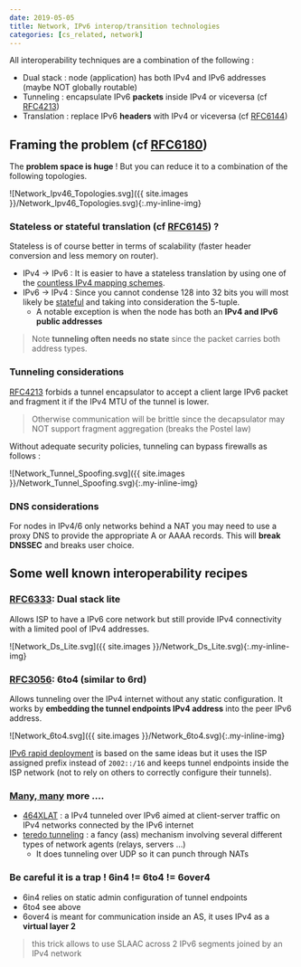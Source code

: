 ```yaml
---
date: 2019-05-05
title: Network, IPv6 interop/transition technologies
categories: [cs_related, network]
---
```


All interoperability techniques are a combination of the following :
* Dual stack : node (application) has both IPv4 and IPv6 addresses (maybe NOT globally routable)
* Tunneling : encapsulate IPv6 **packets** inside IPv4 or viceversa (cf [RFC4213][4])
* Translation : replace IPv6 **headers** with IPv4 or viceversa (cf [RFC6144][5])

## Framing the problem (cf [RFC6180][6])

The **problem space is huge** ! But you can reduce it to a combination of the following topologies.

![Network_Ipv46_Topologies.svg]({{ site.images }}/Network_Ipv46_Topologies.svg){:.my-inline-img}

### Stateless or stateful **translation** (cf [RFC6145][7]) ?

Stateless is of course better in terms of scalability (faster header conversion and less memory on router).
* IPv4 -> IPv6 : It is easier to have a stateless translation by using one of the [countless IPv4 mapping schemes][8].
* IPv6 -> IPv4 : Since you cannot condense 128 into 32 bits you will most likely be [stateful][9] and taking into consideration the 5-tuple.
  * A notable exception is when the node has both an **IPv4 and IPv6 public addresses**

> Note **tunneling often needs no state** since the packet carries both address types.

### Tunneling considerations

[RFC4213][10] forbids a tunnel encapsulator to accept a client large IPv6 packet and fragment it if the IPv4 MTU of the tunnel is lower.
> Otherwise communication will be brittle since the decapsulator may NOT support fragment aggregation (breaks the Postel law)

Without adequate security policies, tunneling can bypass firewalls as follows :

![Network_Tunnel_Spoofing.svg]({{ site.images }}/Network_Tunnel_Spoofing.svg){:.my-inline-img}

### DNS considerations

For nodes in IPv4/6 only networks behind a NAT you may need to use a proxy DNS to provide the appropriate A or AAAA records.
This will **break DNSSEC** and breaks user choice.


## Some well known interoperability recipes

### [RFC6333][15]: Dual stack lite

Allows ISP to have a IPv6 core network but still provide IPv4 connectivity with a limited pool of IPv4 addresses.

![Network_Ds_Lite.svg]({{ site.images }}/Network_Ds_Lite.svg){:.my-inline-img}

### [RFC3056][14]: 6to4 (similar to 6rd)

Allows tunneling over the IPv4 internet without any static configuration.
It works by **embedding the tunnel endpoints IPv4 address** into the peer IPv6 address.

![Network_6to4.svg]({{ site.images }}/Network_6to4.svg){:.my-inline-img}

[IPv6 rapid deployment][13] is based on the same ideas but it uses the ISP assigned prefix instead of `2002::/16`
and keeps tunnel endpoints inside the ISP network (not to rely on others to correctly configure their tunnels).

### [Many, many][3] more ....

* [464XLAT][11] : a IPv4 tunneled over IPv6 aimed at client-server traffic on IPv4 networks connected by the IPv6 internet
* [teredo tunneling][12] : a fancy (ass) mechanism involving several different types of network agents (relays, servers ...)
  * It does tunneling over UDP so it can punch through NATs

### Be careful it is a trap ! 6in4 != 6to4 != 6over4

* 6in4 relies on static admin configuration of tunnel endpoints
* 6to4 see above
* 6over4 is meant for communication inside an AS, it uses IPv4 as a **virtual layer 2**
> this trick allows to use SLAAC across 2 IPv6 segments joined by an IPv4 network

[3]:https://tools.ietf.org/html/rfc7059
[4]:https://tools.ietf.org/html/rfc4213#section-3
[5]:https://tools.ietf.org/html/rfc6144#section-2
[6]:https://tools.ietf.org/html/rfc6180#section-4
[7]:https://tools.ietf.org/html/rfc6145#section-5
[8]:https://tools.ietf.org/html/rfc6052#section-2
[9]:https://tools.ietf.org/html/rfc6146#section-3
[10]:https://tools.ietf.org/html/rfc4213#section-3.2
[11]:https://tools.ietf.org/html/rfc6877#section-4.1
[12]:https://tools.ietf.org/html/rfc4380
[13]:https://tools.ietf.org/html/rfc5969#section-4
[14]:https://tools.ietf.org/html/rfc3056#section-5.1
[15]:https://tools.ietf.org/html/rfc6333#appendix-B

